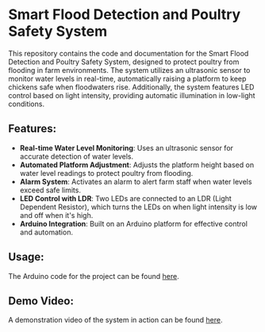 # Smart Flood Detection and Poultry Safety System

This repository contains the code and documentation for the Smart Flood Detection and Poultry Safety System, designed to protect poultry from flooding in farm environments. The system utilizes an ultrasonic sensor to monitor water levels in real-time, automatically raising a platform to keep chickens safe when floodwaters rise. Additionally, the system features LED control based on light intensity, providing automatic illumination in low-light conditions.

## Features:
- **Real-time Water Level Monitoring**: Uses an ultrasonic sensor for accurate detection of water levels.
- **Automated Platform Adjustment**: Adjusts the platform height based on water level readings to protect poultry from flooding.
- **Alarm System**: Activates an alarm to alert farm staff when water levels exceed safe limits.
- **LED Control with LDR**: Two LEDs are connected to an LDR (Light Dependent Resistor), which turns the LEDs on when light intensity is low and off when it's high.
- **Arduino Integration**: Built on an Arduino platform for effective control and automation.

## Usage:
The Arduino code for the project can be found [here](Smart-Flood-Detection_CODE/Smart-Flood-Detection_CODE.ino).

## Demo Video:
A demonstration video of the system in action can be found [here](https://drive.google.com/file/d/1r7pJ-KUaV07I00X527TeDbjZyYb3p3jq/view?usp=drivesdk).
